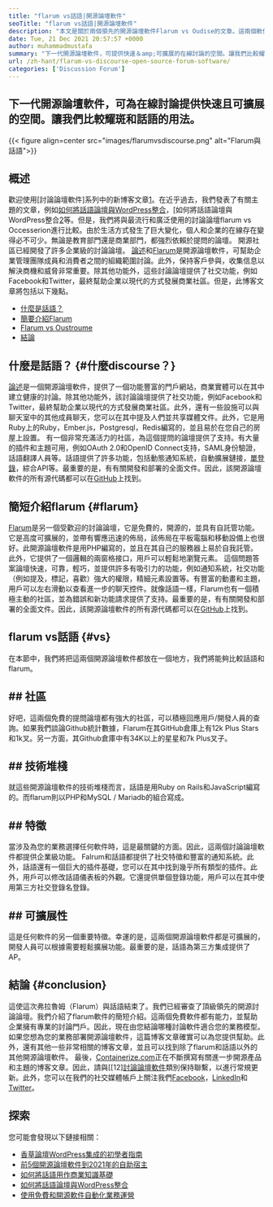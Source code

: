 ```yaml
---
title: "flarum vs話語|開源論壇軟件" 
seoTitle: "flarum vs話語|開源論壇軟件" 
description: "本文是關於兩個領先的開源論壇軟件Flarum vs Oudise的文章。這兩個軟件都是自託管的，並提供現代論壇功能以供討論。" 
date: Tue, 21 Dec 2021 20:57:57 +0000
author: muhammadmustafa
summary: "下一代開源論壇軟件，可提供快速＆amp;可擴展的在線討論的空間。讓我們比較耀斑和話語的用法。" 
url: /zh-hant/flarum-vs-discourse-open-source-forum-software/
categories: ['Discussion Forum']
---
```


## 下一代開源論壇軟件，可為在線討論提供快速且可擴展的空間。讓我們比較耀斑和話語的用法。

{{< figure align=center src="images/flarumvsdiscourse.png" alt="Flarum與話語">}}


## 概述
歡迎使用[討論論壇軟件]系列中的新博客文章[1]。在近乎過去，我們發表了有關主題的文章，例如[如何將話語論壇與WordPress整合][2]，[如何將話語論壇與WordPress整合[2]等。但是，我們將與最流行和廣泛使用的討論論壇flarum vs Occesserion進行比較。由於生活方式發生了巨大變化，個人和企業的在線存在變得必不可少。無論是教育部門還是商業部門，都強烈依賴於提問的論壇。
開源社區已經開發了許多企業級的討論論壇。 [論述][3]和[Flarum][4]是開源論壇軟件，可幫助企業管理團隊成員和消費者之間的組織範圍討論。此外，保持客戶參與，收集信息以解決商機和威脅非常重要。除其他功能外，這些討論論壇提供了社交功能，例如Facebook和Twitter，最終幫助企業以現代的方式發展商業社區。但是，此博客文章將包括以下幾點。
  * [什麼是話語？][5]
  * [簡要介紹Flarum][6]
  * [Flarum vs Oustroume][7]
  * [結論][8]

## 什麼是話語？   {#什麼discourse？}
[論述][3]是一個開源論壇軟件，提供了一個功能豐富的門戶網站，商業實體可以在其中建立健康的討論。除其他功能外，該討論論壇提供了社交功能，例如Facebook和Twitter，最終幫助企業以現代的方式發展商業社區。此外，還有一些設施可以與聊天室中的其他成員聊天，您可以在其中提及人們並共享媒體文件。此外，它是用Ruby上的Ruby，Ember.js，Postgresql，Redis編寫的，並且易於在您自己的房屋上設置。
有一個非常充滿活力的社區，為這個提問的論壇提供了支持。有大量的插件和主題可用，例如OAuth 2.0和OpenID Connect支持，SAML身份驗證，話語翻譯人員等。話語提供了許多功能，包括動態通知系統，自動擴展鏈接，[單登錄][9]，綜合API等。最重要的是，有有關開發和部署的全面文件。因此，該開源論壇軟件的所有源代碼都可以在[GitHub][10]上找到。

## 簡短介紹flarum   {#flarum}
[Flarum][4]是另一個受歡迎的討論論壇，它是免費的，開源的，並具有自託管功能。它是高度可擴展的，並帶有響應迅速的佈局，該佈局在平板電腦和移動設備上也很好。此開源論壇軟件是用PHP編寫的，並且在其自己的服務器上易於自我託管。此外，它提供了一個邏輯的兩窗格接口，用戶可以輕鬆地瀏覽元素。
這個問題答案論壇快速，可靠，輕巧，並提供許多有吸引力的功能，例如通知系統，社交功能（例如提及，標記，喜歡）強大的權限，精細元素設置等。有豐富的動畫和主題，用戶可以左右滑動以查看進一步的聊天控件。就像話語一樣，Flarum也有一個積極主動的社區，並為錯誤和新功能請求提供了支持。最重要的是，有有關開發和部署的全面文件。因此，該開源論壇軟件的所有源代碼都可以在[GitHub][10]上找到。

## flarum vs話語 {#vs}
在本節中，我們將把這兩個開源論壇軟件都放在一個地方，我們將能夠比較話語和flarum。

## ## 社區
好吧，這兩個免費的提問論壇都有強大的社區，可以積極回應用戶/開發人員的查詢。如果我們談論Github統計數據，Flarum在其GitHub倉庫上有12k Plus Stars和1k叉。另一方面，其Github倉庫中有34K以上的星星和7k Plus叉子。

## ## 技術堆棧
就這些開源論壇軟件的技術堆棧而言，話語是用Ruby on Rails和JavaScript編寫的。而flarum則以PHP和MySQL / Mariadb的組合寫成。

## ## **特徵**
當涉及為您的業務選擇任何軟件時，這是最關鍵的方面。因此，這兩個討論論壇軟件都提供企業級功能。 Falrum和話語都提供了社交特徵和豐富的通知系統。此外，話語還有一個巨大的插件基礎，您可以在其中找到幾乎所有類型的插件。此外，用戶可以修改話語儀表板的外觀。它還提供單個登錄功能，用戶可以在其中使用第三方社交登錄名登錄。

## ## 可擴展性
這是任何軟件的另一個重要特徵。幸運的是，這兩個開源論壇軟件都是可擴展的，開發人員可以根據需要輕鬆擴展功能。最重要的是，話語為第三方集成提供了AP。

## 結論 {#conclusion}
這使這次弗拉魯姆（Flarum）與話語結束了。我們已經審查了頂級領先的開源討論論壇。我們介紹了flarum軟件的簡短介紹。這兩個免費軟件都有能力，並幫助企業擁有專業的討論門戶。因此，現在由您結論哪種討論軟件適合您的業務模型。如果您想為您的業務部署開源論壇軟件，這篇博客文章確實可以為您提供幫助。此外，還有其他一些非常相關的博客文章，並且可以找到除了flarum和話語以外的其他開源論壇軟件。
最後，[Containerize.com][11]正在不斷撰寫有關進一步開源產品和主題的博客文章。因此，請與[[12][討論論壇軟件][1]類別保持聯繫，以進行常規更新。此外，您可以在我們的社交媒體帳戶上關注我們[Facebook][13]，[LinkedIn][14]和[Twitter][15]。

## 探索
您可能會發現以下鏈接相關：
  * [香草論壇WordPress集成的初學者指南][16]
  * [前5個開源論壇軟件到2021年的自助宿主][17]
  * [如何將話語用作商業知識基礎][18]
  * [如何將話語論壇與WordPress整合][2]
  * [使用免費和開源軟件自動化業務運營][19]

  
[1]: https://products.containerize.com/discussion-forum/
[2]: https://blog.containerize.com/blogging/how-to-integrate-discourse-forum-with-wordpress/
[3]: https://products.containerize.com/discussion-forum/discourse/
[4]: https://products.containerize.com/discussion-forum/flarum/
[5]: #What-is-Discourse?
[6]: #flarum
[7]: #vs
[8]: #Conclusion
[9]: https://products.containerize.com/single-sign-on/
[10]: https://github.com/discourse/discourse
[11]: https://www.containerize.com/
[12]: https://products.containerize.com/video-editing-software
[13]: https://web.facebook.com/containerize
[14]: https://www.linkedin.com/company/containerize/
[15]: https://twitter.com/containerize_co
[16]: https://blog.containerize.com/blogging/how-to-a-install-plugin-in-wordpress-vanilla-forum/
[17]: https://blog.containerize.com/discussion-forum/top-5-free-open-source-discussion-forum-software-in-2021/
[18]: https://blog.containerize.com/discussion-forum/how-to-use-discourse-as-a-knowledge-base/
[19]: https://blog.containerize.com/blogging/automate-business-operations-using-open-source-software/
